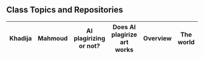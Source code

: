 ## Class Topics and Repositories


| Khadija | Mahmoud | AI plagirizing or not? | Does AI plagirize art works | Overview | The world |
|---|---|---|---|---|---|
